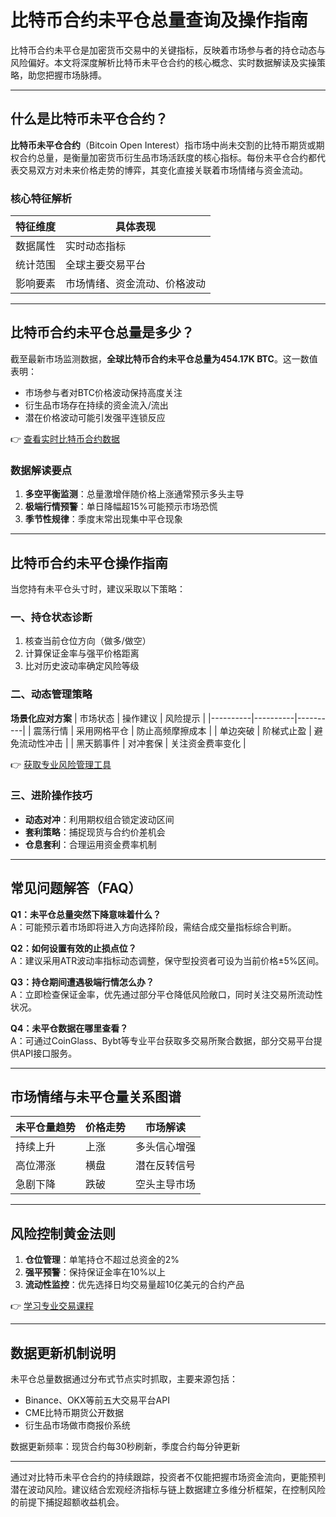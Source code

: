 # 比特币合约未平仓总量查询及操作指南

比特币合约未平仓是加密货币交易中的关键指标，反映着市场参与者的持仓动态与风险偏好。本文将深度解析比特币未平仓合约的核心概念、实时数据解读及实操策略，助您把握市场脉搏。

---

## 什么是比特币未平仓合约？

**比特币未平仓合约**（Bitcoin Open Interest）指市场中尚未交割的比特币期货或期权合约总量，是衡量加密货币衍生品市场活跃度的核心指标。每份未平仓合约都代表交易双方对未来价格走势的博弈，其变化直接关联着市场情绪与资金流动。

### 核心特征解析
| 特征维度 | 具体表现 |
|---------|----------|
| 数据属性 | 实时动态指标 |
| 统计范围 | 全球主要交易平台 |
| 影响要素 | 市场情绪、资金流动、价格波动 |

---

## 比特币合约未平仓总量是多少？

截至最新市场监测数据，**全球比特币合约未平仓总量为454.17K BTC**。这一数值表明：
- 市场参与者对BTC价格波动保持高度关注
- 衍生品市场存在持续的资金流入/流出
- 潜在价格波动可能引发强平连锁反应

👉 [查看实时比特币合约数据](https://bit.ly/okx_welcome)

### 数据解读要点
1. **多空平衡监测**：总量激增伴随价格上涨通常预示多头主导
2. **极端行情预警**：单日降幅超15%可能预示市场恐慌
3. **季节性规律**：季度末常出现集中平仓现象

---

## 比特币合约未平仓操作指南

当您持有未平仓头寸时，建议采取以下策略：

### 一、持仓状态诊断
1. 核查当前仓位方向（做多/做空）
2. 计算保证金率与强平价格距离
3. 比对历史波动率确定风险等级

### 二、动态管理策略
**场景化应对方案**
| 市场状态 | 操作建议 | 风险提示 |
|----------|----------|----------|
| 震荡行情 | 采用网格平仓 | 防止高频摩擦成本 |
| 单边突破 | 阶梯式止盈 | 避免流动性冲击 |
| 黑天鹅事件 | 对冲套保 | 关注资金费率变化 |

👉 [获取专业风险管理工具](https://bit.ly/okx_welcome)

### 三、进阶操作技巧
- **动态对冲**：利用期权组合锁定波动区间
- **套利策略**：捕捉现货与合约价差机会
- **仓息套利**：合理运用资金费率机制

---

## 常见问题解答（FAQ）

**Q1：未平仓总量突然下降意味着什么？**  
A：可能预示着市场即将进入方向选择阶段，需结合成交量指标综合判断。

**Q2：如何设置有效的止损点位？**  
A：建议采用ATR波动率指标动态调整，保守型投资者可设为当前价格±5%区间。

**Q3：持仓期间遭遇极端行情怎么办？**  
A：立即检查保证金率，优先通过部分平仓降低风险敞口，同时关注交易所流动性状况。

**Q4：未平仓数据在哪里查看？**  
A：可通过CoinGlass、Bybt等专业平台获取多交易所聚合数据，部分交易平台提供API接口服务。

---

## 市场情绪与未平仓量关系图谱

| 未平仓量趋势 | 价格走势 | 市场解读 |
|--------------|----------|----------|
| 持续上升     | 上涨     | 多头信心增强 |
| 高位滞涨     | 横盘     | 潜在反转信号 |
| 急剧下降     | 跌破     | 空头主导市场 |

---

## 风险控制黄金法则

1. **仓位管理**：单笔持仓不超过总资金的2%
2. **强平预警**：保持保证金率在10%以上
3. **流动性监控**：优先选择日均交易量超10亿美元的合约产品

👉 [学习专业交易课程](https://bit.ly/okx_welcome)

---

## 数据更新机制说明

未平仓总量数据通过分布式节点实时抓取，主要来源包括：
- Binance、OKX等前五大交易平台API
- CME比特币期货公开数据
- 衍生品市场做市商报价系统

数据更新频率：现货合约每30秒刷新，季度合约每分钟更新

---

通过对比特币未平仓合约的持续跟踪，投资者不仅能把握市场资金流向，更能预判潜在波动风险。建议结合宏观经济指标与链上数据建立多维分析框架，在控制风险的前提下捕捉超额收益机会。